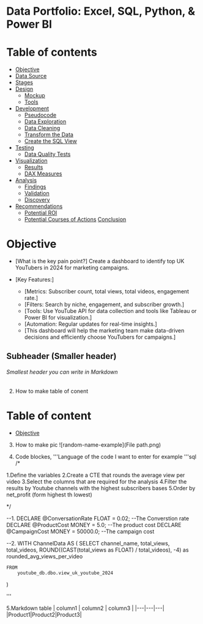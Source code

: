 # Data Portfolio: Excel, SQL, Python, & Power BI

# Table of contents

- [Objective](#Objective)
- [Data Source](#Data-Source)
- [Stages](#Stages)
- [Design](#Design)
	- [Mockup](#Mockup)
	- [Tools](#Tools)
- [Development](#Development)
	- [Pseudocode](#Pseudocode)
	- [Data Exploration](#Data-Exploration)
	- [Data Cleaning](#Data-Cleaning)
	- [Transform the Data](#Transform-the-Data)
 	- [Create the SQL View](#Create-the-SQL-View)
- [Testing](#Testing)
  	- [Data Quality Tests](#Data-Quality-Tests)
- [Visualization](#Visualization)
  	- [Results](#Results)
   	- [DAX Measures](#DAX-Measures)
- [Analysis](#Analysis)
	- [Findings](#Findings)
	- [Validation](#Validation)
	- [Discovery](#Discovery)
- [Recommendations](#Recommendations)
	- [Potential ROI](#Potential-ROI)
	- [Potential Courses of Actions](#Potential-Courses-of-Actions)
 [Conclusion](#Conclusion)

# Objective
- [What is the key pain point?]
Create a dashboard to identify top UK YouTubers in 2024 for marketing campaigns.

- [Key Features:]
	- [Metrics: Subscriber count, total views, total videos, engagement rate.]
	- [Filters: Search by niche, engagement, and subscriber growth.]
	- [Tools: Use YouTube API for data collection and tools like Tableau or Power BI for visualization.]
	- [Automation: Regular updates for real-time insights.]
	- [This dashboard will help the marketing team make data-driven decisions and efficiently choose YouTubers for campaigns.]



## Subheader (Smaller header)

###### Smallest header you can write in Markdown 


2. How to make table of conent
# Table of content
- [Objective](#objective)

3. How to make pic 
![random-name-example](File path.png)

4. Code blockes, '''Language of the code I want to enter for example
'''sql 
/*

1.Define the variables
2.Create a CTE that rounds the average view per video 
3.Select the columns that are required for the analysis 
4.Filter the results by Youtube channels with the highest subscribers bases 
5.Order by net_profit (form highest th lowest)

*/


--1.
DECLARE @ConversationRate FLOAT = 0.02;		--The Converstion rate
DECLARE @ProductCost MONEY = 5.0;			--The product cost
DECLARE @CampaignCost MONEY = 50000.0;		--The campaign cost


--2.
WITH ChannelData AS (
	SELECT
		channel_name,
		total_views,
		total_videos,
		ROUND((CAST(total_views as FLOAT) / total_videos), -4) as rounded_avg_views_per_video
	
	FROM
		youtube_db.dbo.view_uk_youtube_2024
)

'''

5.Markdown table
| column1 | column2 | column3 |
|---|---|---|
|Product1|Product2|Product3|


